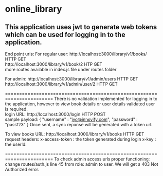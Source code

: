 # online_library

## This application uses jwt to generate web tokens which can be used for logging in to the application.

End point urls:
For regular user:
http://localhost:3000/library/v1/books/ HTTP GET <br>
http://localhost:3000/library/v1/book/2 HTP GET <br>
more routes available in index.js file under routes folder <br>

For admin:
http://localhost:3000/library/v1/admin/users  HTTP GET <br>
http://localhost:3000/library/v1/admin/user/2 HTTP GET <br>

=======================================================================
There is no validation implemented for logging in to the application, however to view book details or user details validated user is required. <br>
login URL: http://localhost:3000/login HTTP POST <br>
sample payload:
{
"username" : "jyo@innovify.com",
"password" : "pass123"
}
Once sent, a sync reponse will be generated with a token url.

To view books
URL: http://localhost:3000/library/v1/books HTTP GET
request headers:
x-access-token : the token generated during login
x-key          : the userId.

=======================================================================
To check admin access urls proper functioning:
change routes/auth.js  line 45 from role: admin to user. We will get a 403 Not Authorized error.





